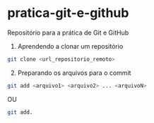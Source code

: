 # pratica-git-e-github
Repositório para a prática de Git e GitHub

1. Aprendendo a clonar um repositório

```bash
git clone <url_repositorio_remoto>
```
2. Preparando os arquivos para o commit

```bash
git add <arquivo1> <arquivo2> ... <arquivoN>
```

OU
```bash
git add.
```

